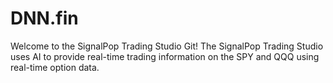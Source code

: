 # DNN.fin
Welcome to the SignalPop Trading Studio Git! The SignalPop Trading Studio uses AI to provide real-time trading information on the SPY and QQQ using real-time option data.

